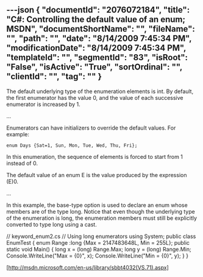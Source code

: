 ---json
{
  "documentId": "2076072184",
  "title": "C#: Controlling the default value of an enum; MSDN",
  "documentShortName": "",
  "fileName": "",
  "path": "",
  "date": "8/14/2009 7:45:34 PM",
  "modificationDate": "8/14/2009 7:45:34 PM",
  "templateId": "",
  "segmentId": "83",
  "isRoot": "False",
  "isActive": "True",
  "sortOrdinal": "",
  "clientId": "",
  "tag": ""
}
---

The default underlying type of the enumeration elements is int. By default, the first enumerator has the value 0, and the value of each successive enumerator is increased by 1.

…

Enumerators can have initializers to override the default values. For example:

    enum Days {Sat=1, Sun, Mon, Tue, Wed, Thu, Fri};

In this enumeration, the sequence of elements is forced to start from 1 instead of 0.

The default value of an enum E is the value produced by the expression (E)0.

…

In this example, the base-type option is used to declare an enum whose members are of the type long. Notice that even though the underlying type of the enumeration is long, the enumeration members must still be explicitly converted to type long using a cast.

// keyword_enum2.cs
// Using long enumerators
using System;
public class EnumTest 
{
    enum Range :long {Max = 2147483648L, Min = 255L};
    public static void Main() 
    {
       long x = (long) Range.Max;
       long y = (long) Range.Min;
       Console.WriteLine(&quot;Max = {0}&quot;, x);
       Console.WriteLine(&quot;Min = {0}&quot;, y);
    } 
}

[http://msdn.microsoft.com/en-us/library/sbbt4032(VS.71).aspx]
